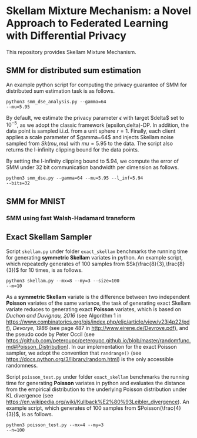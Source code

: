 # Skellam Mixture Mechanism: a Novel Approach to Federated Learning with Differential Privacy

This repository provides Skellam Mixture Mechanism.

## SMM for distributed sum estimation

An example python script for computing the privacy guarantee of SMM for distributed sum estimation task is as follows.

</pre><code>python3 smm_dse_analysis.py --gamma=64 --mu=5.95</code></pre>

By default, we estimate the privacy parameter $\epsilon$ with target \$delta\$ set to $10^{-5}$, as we adopt the classic framework (epsilon,delta)-DP. In addition, the data point is sampled i.i.d. from a unit sphere $r=1$. Finally, each client applies a scale parameter of \$gamma=64\$ and injects Skellam noise sampled from $Sk(mu,mu)$ with $mu=5.95$ to the data. The script also returns the l-infinity clipping bound for the data points. 

By setting the l-infinity clipping bound to $5.94$, we compute the error of SMM under 32 bit communication bandwidth per dimension as follows.

</pre><code>python3 smm_dse.py --gamma=64 --mu=5.95 --l_inf=5.94 --bits=32</code></pre>

## SMM for MNIST

### SMM using fast Walsh-Hadamard transform

## Exact Skellam Sampler

Script </pre><code>skellam.py</code></pre> under folder </pre><code>exact_skellam</code></pre> benchmarks the running time for generating **symmetric Skellam** variates in python. An example script, which repeatedly generates of $100$ samples from $Sk(\frac{8}{3},\frac{8}{3})$ for $10$ times, is as follows.

</pre><code>python3 skellam.py --mx=8 --my=3 --size=100 --m=10</code></pre>

As a **symmetric Skellam** variate is the difference between two independent **Poisson** variates of the same variance, the task of generating exact Skellam variate reduces to generating exact **Poisson** variates, which is based on *Duchon and Duvignau, 2016* (see Algorithm 1 in https://www.combinatorics.org/ojs/index.php/eljc/article/view/v23i4p22/pdf), *Devorye, 1986* (see page 487 in http://www.eirene.de/Devroye.pdf), and the pseudo code by Peter Occil (see https://github.com/peteroupc/peteroupc.github.io/blob/master/randomfunc.md#Poisson_Distribution). In our implementation for the exact Poisson sampler, we adopt the convention that </pre><code>randrange()</code></pre> (see https://docs.python.org/3/library/random.html) is the only accessible randomness. 

Script </pre><code>poisson_test.py</code></pre> under folder </pre><code>exact_skellam</code></pre> benchmarks the running time for generating **Poisson** variates in python and evaluates the distance from the empirical distribution to the underlying Poisson distribution under KL divergence (see https://en.wikipedia.org/wiki/Kullback%E2%80%93Leibler_divergence). An example script, which generates of $100$ samples from $Poisson(\frac{4}{3})$, is as follows.

</pre><code>python3 poisson_test.py --mx=4 --my=3 --n=100</code></pre>

